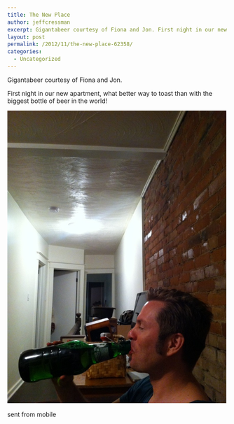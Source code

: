 ```yaml
---
title: The New Place
author: jeffcressman
excerpt: Gigantabeer courtesy of Fiona and Jon. First night in our new apartment, what better way to toast than with the biggest bottle of beer in the world!sent from mobile
layout: post
permalink: /2012/11/the-new-place-62358/
categories:
  - Uncategorized
---
```

Gigantabeer courtesy of Fiona and Jon. 

First night in our new apartment, what better way to toast than with the biggest bottle of beer in the world! 

<div class='p_embed p_image_embed'>
  <a href="/wp-content/uploads/2012/11/photo-scaled-1000.jpg"><img alt="Photo" height="669" src="/wp-content/uploads/2012/11/photo-scaled-1000.jpg?w=224" width="500" /></a>
</div>

sent from mobile
